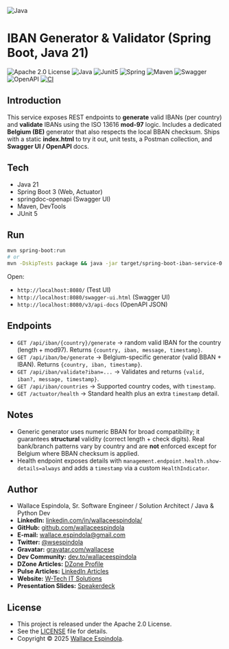 ![Java](https://cdn.icon-icons.com/icons2/2699/PNG/512/java_logo_icon_168609.png)

# IBAN Generator & Validator (Spring Boot, Java 21)

![Apache 2.0 License](https://img.shields.io/badge/License-Apache2.0-orange)
![Java](https://img.shields.io/badge/Built_with-Java21-blue)
![Junit5](https://img.shields.io/badge/Tested_with-Junit5-teal)
![Spring](https://img.shields.io/badge/Structured_by-SpringBoot-lemon)
![Maven](https://img.shields.io/badge/Powered_by-Maven-pink)
![Swagger](https://img.shields.io/badge/Docs_by-Swagger-yellow)
![OpenAPI](https://img.shields.io/badge/Specs_by-OpenAPI-purple)
[![CI](https://github.com/wallaceespindola/structured-comm-full/actions/workflows/ci.yml/badge.svg)](https://github.com/wallaceespindola/structured-comm-full/actions/workflows/ci.yml)

## Introduction

This service exposes REST endpoints to **generate** valid IBANs (per country) and **validate** IBANs using the ISO 13616 **mod‑97** logic. 
Includes a dedicated **Belgium (BE)** generator that also respects the local BBAN checksum. 
Ships with a static **index.html** to try it out, unit tests, a Postman collection, and **Swagger UI / OpenAPI** docs.

## Tech
- Java 21
- Spring Boot 3 (Web, Actuator) 
- springdoc-openapi (Swagger UI)
- Maven, DevTools
- JUnit 5

## Run
```bash
mvn spring-boot:run
# or
mvn -DskipTests package && java -jar target/spring-boot-iban-service-0.0.2-SNAPSHOT.jar
```

Open:
- `http://localhost:8080/` (Test UI)
- `http://localhost:8080/swagger-ui.html` (Swagger UI)
- `http://localhost:8080/v3/api-docs` (OpenAPI JSON)

## Endpoints
- `GET /api/iban/{country}/generate` → random valid IBAN for the country (length + mod97). Returns `{country, iban, message, timestamp}`.
- `GET /api/iban/be/generate` → Belgium-specific generator (valid BBAN + IBAN). Returns `{country, iban, timestamp}`.
- `GET /api/iban/validate?iban=...` → Validates and returns `{valid, iban?, message, timestamp}`.
- `GET /api/iban/countries` → Supported country codes, with `timestamp`.
- `GET /actuator/health` → Standard health plus an extra `timestamp` detail.

## Notes
- Generic generator uses numeric BBAN for broad compatibility; it guarantees **structural** validity (correct length + check digits). Real bank/branch patterns vary by country and are **not** enforced except for Belgium where BBAN checksum is applied.
- Health endpoint exposes details with `management.endpoint.health.show-details=always` and adds a `timestamp` via a custom `HealthIndicator`.

## Author

- Wallace Espindola, Sr. Software Engineer / Solution Architect / Java & Python Dev
- **LinkedIn:** [linkedin.com/in/wallaceespindola/](https://www.linkedin.com/in/wallaceespindola/)
- **GitHub:** [github.com/wallaceespindola](https://github.com/wallaceespindola)
- **E-mail:** [wallace.espindola@gmail.com](mailto:wallace.espindola@gmail.com)
- **Twitter:** [@wsespindola](https://twitter.com/wsespindola)
- **Gravatar:** [gravatar.com/wallacese](https://gravatar.com/wallacese)
- **Dev Community:** [dev.to/wallaceespindola](https://dev.to/wallaceespindola)
- **DZone Articles:** [DZone Profile](https://dzone.com/users/1254611/wallacese.html)
- **Pulse Articles:** [LinkedIn Articles](https://www.linkedin.com/in/wallaceespindola/recent-activity/articles/)
- **Website:** [W-Tech IT Solutions](https://www.wtechitsolutions.com/)
- **Presentation Slides:** [Speakerdeck](https://speakerdeck.com/wallacese)

## License

- This project is released under the Apache 2.0 License.
- See the [LICENSE](LICENSE) file for details.
- Copyright © 2025 [Wallace Espindola](https://github.com/wallaceespindola/).
